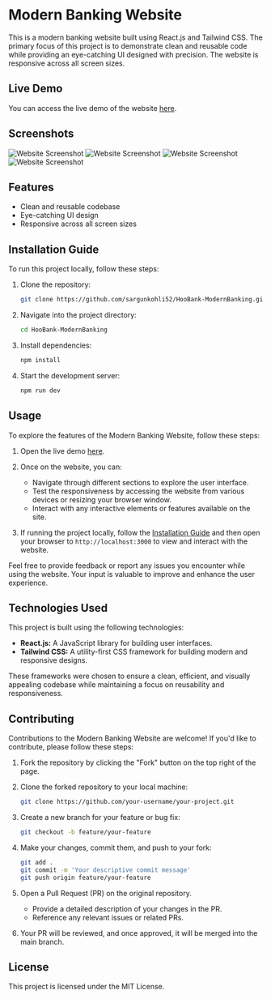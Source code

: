 # Modern Banking Website

This is a modern banking website built using React.js and Tailwind CSS. The primary focus of this project is to demonstrate clean and reusable code while providing an eye-catching UI designed with precision. The website is responsive across all screen sizes.

## Live Demo

You can access the live demo of the website [here](https://65c7f36e5afb41b09750e9c8--clever-narwhal-833bb5.netlify.app/).

## Screenshots

![Website Screenshot](/src/ssNumber1.png)
![Website Screenshot](/src/ssNumber2.png)
![Website Screenshot](/src/ssNumber3.png)
![Website Screenshot](/src/ssNumber4.png)

## Features

- Clean and reusable codebase
- Eye-catching UI design
- Responsive across all screen sizes

## Installation Guide

To run this project locally, follow these steps:

1. Clone the repository:

   ```bash
   git clone https://github.com/sargunkohli52/HooBank-ModernBanking.git
   ```
   
2. Navigate into the project directory:

   ```bash
   cd HooBank-ModernBanking
   ```
   
3. Install dependencies:

   ```bash
   npm install
   ```

4. Start the development server:

   ```bash
   npm run dev
   ```

## Usage

To explore the features of the Modern Banking Website, follow these steps:

1. Open the live demo [here](https://65c7f36e5afb41b09750e9c8--clever-narwhal-833bb5.netlify.app/).

2. Once on the website, you can:

   - Navigate through different sections to explore the user interface.
   - Test the responsiveness by accessing the website from various devices or resizing your browser window.
   - Interact with any interactive elements or features available on the site.

3. If running the project locally, follow the [Installation Guide](#installation-guide) and then open your browser to `http://localhost:3000` to view and interact with the website.

Feel free to provide feedback or report any issues you encounter while using the website. Your input is valuable to improve and enhance the user experience.



## Technologies Used

This project is built using the following technologies:

- **React.js:** A JavaScript library for building user interfaces.
- **Tailwind CSS:** A utility-first CSS framework for building modern and responsive designs.

These frameworks were chosen to ensure a clean, efficient, and visually appealing codebase while maintaining a focus on reusability and responsiveness.


## Contributing

Contributions to the Modern Banking Website are welcome! If you'd like to contribute, please follow these steps:

1. Fork the repository by clicking the "Fork" button on the top right of the page.

2. Clone the forked repository to your local machine:

   ```bash
   git clone https://github.com/your-username/your-project.git
   ```

3. Create a new branch for your feature or bug fix:

   ```bash
   git checkout -b feature/your-feature
   ```

4. Make your changes, commit them, and push to your fork:

   ```bash
   git add .
   git commit -m 'Your descriptive commit message'
   git push origin feature/your-feature
   ```

5. Open a Pull Request (PR) on the original repository.
   - Provide a detailed description of your changes in the PR.
   - Reference any relevant issues or related PRs.

6. Your PR will be reviewed, and once approved, it will be merged into the main branch.


## License
This project is licensed under the MIT License.

